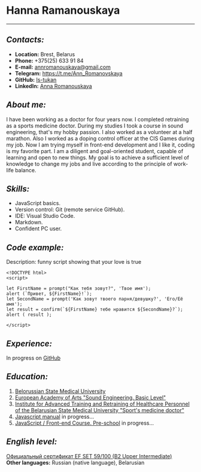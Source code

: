 Hanna Ramanouskaya
==================
***********
## *Contacts:*
- **Location:** Brest, Belarus
- **Phone:** +375(25) 633 91 84
- **E-mail:** annromanouskaya@gmail.com
- **Telegram:** https://t.me/Ann_Romanovskaya
- **GitHub:** [Is-tukan](https://github.com/Is-tukan "Github account")
- **LinkedIn:** [Anna Romanouskaya](https://www.linkedin.com/in/anna-romanouskaya-a55460320/)

## *About me:*
I have been working as a doctor for four years now. I completed retraining as a sports medicine doctor. During my studies I took a course in sound engineering, that's my hobby passion. I also worked as a volunteer at a half marathon. Also I worked as a doping control officer at the CIS Games during my job. Now I am trying myself in front-end development and I like it, coding is my favorite part. I am a diligent and goal-oriented student, capable of learning and open to new things. My goal is to achieve a sufficient level of knowledge to change my jobs and live according to the principle of work-life balance.

## *Skills:*
- JavaScript basics.
- Version control: Git (remote service GitHub).
- IDE: Visual Studio Code.
- Markdown.
- Confident PC user.

## *Code example:*
Description: funny script showing that your love is true
```
<!DOCTYPE html>
<script>

let FirstName = prompt("Как тебя зовут?", 'Твое имя');
alert (`Привет, ${FirstName}!`);
let SecondName = prompt('Как зовут твоего парня/девушку?', 'Его/Её имя');
let result = confirm(`${FirstName} тебе нравится ${SecondName}?`);
alert ( result );

</script>
```

## *Experience:*
In progress on [GitHub](https://github.com/Is-tukan?tab=repositories "GitHub Repositories")

## *Education:*
1. [Belorussian State Medical University](https://www.bsmu.by)
2. [European Academy of Arts "Sound Engineering. Basic Level"](https://eart.by/course/kursyi-zvukorezhissera-v-minske/)
3. [Institute for Advanced Training and Retraining of Healthcare Personnel of the Belarusian State Medical University "Sport's medicine doctor"](https://ipk.bsmu.by)
4. [Javascript manual](https://learn.javascript.ru) in progress...
5. [JavaScript / Front-end Course. Pre-school](https://rs.school/courses/javascript-preschool-ru) in progress...

## *English level:*
[Официальный сертификат EF SET 59/100 (B2 Upper Intermediate)](https://cert.efset.org/MCEUFh)\
**Other languages:** Russian (native language), Belarusian

